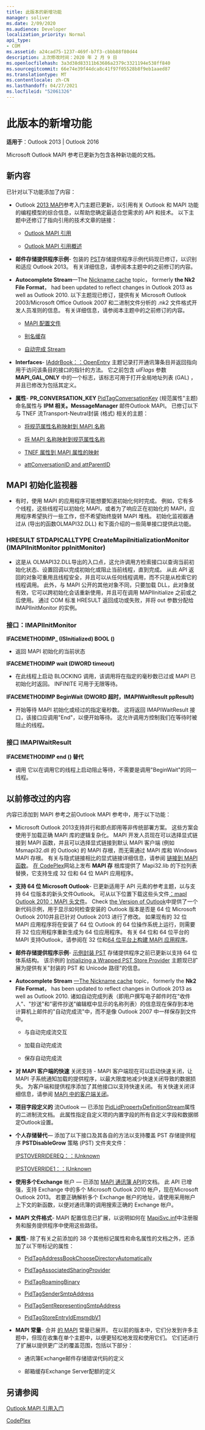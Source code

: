 ```yaml
---
title: 此版本的新增功能
manager: soliver
ms.date: 2/09/2020
ms.audience: Developer
localization_priority: Normal
api_type:
- COM
ms.assetid: a24cad75-1237-469f-b7f3-cbbb88f80d44
description: 上次修改时间：2020 年 2 月 9 日
ms.openlocfilehash: 3a3d38d83311b63686a2379c3321194e538ff840
ms.sourcegitcommit: 66e74e39f44dca8c41f97f05528b8f9eb1aaed87
ms.translationtype: MT
ms.contentlocale: zh-CN
ms.lasthandoff: 04/27/2021
ms.locfileid: "52061326"
---
```

# <a name="whats-new-in-this-edition"></a>此版本的新增功能

 
  
**适用于**：Outlook 2013 | Outlook 2016 
  
Microsoft Outlook MAPI 参考已更新为包含各种新功能的文档。 
  
## <a name="new-content"></a>新内容

已针对以下功能添加了内容：
  
- Outlook [2013 MAPI](getting-started-with-the-outlook-mapi-reference.md)参考入门主题已更新，以引用有关 Outlook 和 MAPI 功能的编程模型的综合信息，以帮助您确定最适合您需求的 API 和技术。 以下主题中还修订了指向引用的技术文章的链接： 
    
  - [Outlook MAPI 引用](outlook-mapi-reference.md)
    
  - [Outlook MAPI 引用概述](outlook-mapi-reference-overview.md)
    
- **邮件存储提供程序示例**- 包装的 [PST](message-store-provider-sample.md)存储提供程序示例代码现已修订，以识别和适应 Outlook 2013。 有关详细信息，请参阅本主题中的之前修订的内容。 
    
- **Autocomplete Stream**—The [Nickname cache](nickname-cache.md) topic， formerly **the Nk2 File Format**， had been updated to reflect changes in Outlook 2013 as well as Outlook 2010. 以下主题现已修订，提供有关 Microsoft Outlook 2003/Microsoft Office Outlook 2007 和二进制文件分析的 .nk2 文件格式开发人员准则的信息。 有关详细信息，请参阅本主题中的之前修订的内容。
    
  - [MAPI 配置文件](mapi-profiles.md)
    
  - [别名缓存](nickname-cache.md)
    
  - [自动完成 Stream](autocomplete-stream.md)
    
- **Interfaces**- [IAddrBook：：OpenEntry](iaddrbook-openentry.md) 主题记录打开通讯簿条目并返回指向用于访问该条目的接口的指针的方法。 它之前包含  *ulFlags*  参数 **MAPI_GAL_ONLY** 中的一个标志，该标志可用于打开全局地址列表 (GAL) ，并且已修改为包括其定义。
    
- **属性**- **PR_CONVERSATION_KEY** [PidTagConversationKey](pidtagconversationkey-canonical-property.md) (规范属性"主题) 命名属性与 **IPM 相关。MessageManager** 邮件Outlook MAPI。 已修订以下与 TNEF 流Transport-Neutral封装 (格式) 相关的主题： 
    
  - [将规范属性名称映射到 MAPI 名称](mapping-canonical-property-names-to-mapi-names.md)
    
  - [将 MAPI 名称映射到规范属性名称](mapping-mapi-names-to-canonical-property-names.md)
    
  - [TNEF 属性到 MAPI 属性的映射](mapping-of-tnef-attributes-to-mapi-properties.md)
    
  - [attConversationID and attParentID](attconversationid-and-attparentid.md)
  
## <a name="mapi-initialization-monitor"></a>MAPI 初始化监视器  

- 有时，使用 MAPI 的应用程序可能想要知道初始化何时完成。 例如，它有多个线程，这些线程可以初始化 MAPI，或者为了响应正在初始化的 MAPI，应用程序希望执行一些工作，但不希望始终旋转 MAPI 堆栈。  初始化监视器通过从 (导出的函数OLMAPI32.DLL) 和下面介绍的一些简单接口提供此功能。 

### <a name="hresult-stdapicalltype-createmapiinitializationmonitorimapiinitmonitor-ppinitmonitor"></a>HRESULT STDAPICALLTYPE CreateMapiInitializationMonitor (IMAPIInitMonitor ppInitMonitor)  

- 这是从 OLMAPI32.DLL导出的入口点，这允许调用方检索接口以查询当前初始化状态、设置回调以完成初始化或阻止当前线程，直到完成。  从此 API 返回的对象可重用且线程安全，并且可以从任何线程调用，而不只是从检索它的线程调用。  此外，与 MAPI 公开的其他对象不同，只要加载 DLL，此对象就有效，它可以跨初始化会话重新使用，并且可在调用 MAPIInitialize 之前或之后使用。 通过 COM 标准 HRESULT 返回成功或失败，并将 out 参数分配给 IMAPIInitMonitor 的实例。 

### <a name="interface-imapiinitmonitor"></a>接口：IMAPIInitMonitor 

**IFACEMETHODIMP_ (ISInitialized) BOOL ()**
- 返回 MAPI 初始化的当前状态 

**IFACEMETHODIMP wait (DWORD timeout)**
- 在此线程上启动 BLOCKING 调用，该调用将在指定的毫秒数已过或 MAPI 已初始化时返回。  INFINITE 可用于无限等待。 

**IFACEMETHODIMP BeginWait (DWORD 超时，IMAPIWaitResult ppResult)**
- 开始等待 MAPI 初始化或经过的指定毫秒数。   这将返回 IMAPIWaitResult 接口，该接口应调用"End"，以便开始等待。  这允许调用方控制我们在等待时被阻止的线程。 

### <a name="interface-imapiwaitresult"></a>接口 IMAPIWaitResult
**IFACEMETHODIMP end () 替代**
- 调用 它以在调用它的线程上启动阻止等待，不需要是调用"BeginWait"的同一线程。 

    
## <a name="previously-revised-content"></a>以前修改过的内容

内容已添加到 MAPI 参考之前Outlook MAPI 参考中，用于以下功能：
  
- Microsoft Outlook 2013支持并行和即点即用等非传统部署方案。 这些方案会使用于加载正确 MAPI 库的逻辑复杂化。 MAPI 开发人员现在可以选择显式链接到 MAPI 函数，并且可以选择显式链接到默认 MAPI 客户端 (例如 Msmapi32.dll 的 Outlook) 的 MAPI 存根，而无需通过 MAPI 库和 Windows MAPI 存根。 有关与隐式链接相比的显式链接详细信息，请参阅 [链接到 MAPI 函数](how-to-link-to-mapi-functions.md)。 [在 CodePlex](https://mapistublibrary.codeplex.com/)网站上发布 **MAPI 存** 根库提供了 Mapi32.lib 的下拉列表替换，它支持生成 32 位和 64 位 MAPI 应用程序。 
    
- **支持 64 位 Microsoft Outlook**- 已更新适用于 API 元素的参考主题，以与支持 64 位版本的新头文件Outlook。 可从以下位置下载这些头文件[：mapI Outlook 2010：MAPI 头文件](https://www.microsoft.com/downloads/details.aspx?FamilyID=f8d01fc8-f7b5-4228-baa3-817488a66db1)。 Check [the Version of Outlook](how-to-check-the-version-of-outlook.md)中提供了一个新代码示例，用于显示如何检查安装的 Outlook 版本是否是 64 位 Microsoft Outlook 2010并且已针对 Outlook 2013 进行了修改。 如果现有的 32 位 MAPI 应用程序将在安装了 64 位 Outlook 的 64 位操作系统上运行，则需要将 32 位应用程序重新生成为 64 位应用程序。 有关 64 位和 64 位平台的 MAPI 支持Outlook，请参阅在 32 位和[64 位平台上构建 MAPI 应用程序](building-mapi-applications-on-32-bit-and-64-bit-platforms.md)。
    
- **邮件存储提供程序示例**- [示例封装 PST](message-store-provider-sample.md) 存储提供程序之前已更新以支持 64 位体系结构。 该示例的 [Initializing a Wrapped PST Store Provider](initializing-a-wrapped-pst-store-provider.md) 主题现已扩展为提供有关"封装的 PST 和 Unicode 路径"的信息。 
    
- **Autocomplete Stream** [—The Nickname cache](nickname-cache.md) topic， formerly the **Nk2 File Format**， has been updated to reflect changes in Outlook 2013 as well as Outlook 2010. 诸如自动完成列表（即用户撰写电子邮件时在"收件人"、"抄送"和"密件抄送"编辑框中显示的名称列表）的信息现在保存到本地计算机上邮件的"自动完成流"中，而不是像 Outlook 2007 中一样保存到文件中。 [](autocomplete-stream.md) 
    
  - 与自动完成流交互
    
  - 加载自动完成流
    
  - 保存自动完成流
    
- **对 MAPI 客户端的快速** 关闭支持 - MAPI 客户端现在可以启动快速关闭，让 MAPI 子系统通知加载的提供程序，以最大限度地减少快速关闭导致的数据损失。 为客户端和提供程序添加了其他接口以支持快速关闭。 有关快速关闭详细信息，请参阅 [MAPI 中的客户端关闭](client-shutdown-in-mapi.md)。
    
- **项目字段定义的** 流Outlook — 已添加 [PidLidPropertyDefinitionStream](pidlidpropertydefinitionstream-canonical-property.md)属性的二进制流文档。 此属性指定自定义项的内置字段的所有自定义字段和数据绑定Outlook设置。 
    
- **个人存储替代**— 添加了以下接口及其各自的方法以支持覆盖 PST 存储提供程序 **PSTDisableGrow** 策略 (PST) 文件夹文件： 
    
    [IPSTOVERRIDEREQ：：IUnknown](ipstoverridereqiunknown.md)
    
    [IPSTOVERRIDE1：：IUnknown](ipstoverride1iunknown.md)
    
- **使用多个Exchange** 帐户 — 已添加 [MAPI 通讯簿 API](using-multiple-exchange-accounts.md)的文档。 此 API 已增强，支持 Exchange 中的多个 Microsoft Outlook 2010 帐户，现在Microsoft Outlook 2013。 若要正确解析多个 Exchange 帐户的地址，请使用采用帐户上下文的新函数，以便对通讯簿的调用搜索正确的 Exchange 帐户。 
    
- **MAPI 文件格式**- MAPI 配置信息已扩展，以说明如何在 [MapiSvc.inf](registering-services-and-service-providers-in-mapisvc-inf.md)中注册服务和服务提供程序中使用这些路径。
    
- **属性**- 除了有关之前添加的 38 个其他标记属性和命名属性的文档之外，还添加了以下带标记的属性：
    
  - [PidTagAddressBookChooseDirectoryAutomatically](pidtagaddressbookchoosedirectoryautomatically-canonical-property.md)
    
  - [PidTagAssociatedSharingProvider](pidtagassociatedsharingprovider-canonical-property.md)
    
  - [PidTagRoamingBinary](pidtagroamingbinary-canonical-property.md)
    
  - [PidTagSenderSmtpAddress](pidtagsendersmtpaddress-canonical-property.md)
    
  - [PidTagSentRepresentingSmtpAddress](pidtagsentrepresentingsmtpaddress-canonical-property.md)
    
  - [PidTagStoreEntryIdEmsmdbV1](pidtagstoreentryidemsmdbv1-canonical-property.md)
    
- **MAPI 常量**- 合并 [的 MAPI](mapi-constants.md) 常量已展开。 在以前的版本中，它们分发到许多主题中，但现在收集在单个主题中，以便更轻松地发现和使用它们。 它们还进行了扩展以提供更广泛的覆盖范围，包括以下部分： 
    
  - 通讯簿Exchange邮件存储错误代码的定义
    
  - 邮箱缓存Exchange Server配额的定义
    
## <a name="see-also"></a>另请参阅



[Outlook MAPI 引用入门](getting-started-with-the-outlook-mapi-reference.md)
  
[CodePlex](https://mapistublibrary.codeplex.com/)

